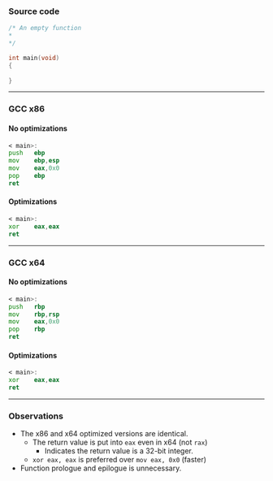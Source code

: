 ### Source code

```c
/* An empty function
*
*/

int main(void)
{
    
}
```

---

### GCC x86

#### No optimizations
```asm
< main>:
push   ebp
mov    ebp,esp
mov    eax,0x0
pop    ebp
ret    
```

#### Optimizations
```asm
< main>:
xor    eax,eax
ret    
```

---

### GCC x64

#### No optimizations
```asm
< main>:
push   rbp
mov    rbp,rsp
mov    eax,0x0
pop    rbp
ret    
```

#### Optimizations
```asm
< main>:
xor    eax,eax
ret    
```

---

### Observations

* The x86 and x64 optimized versions are identical.
    * The return value is put into `eax` even in x64 (not `rax`)
        * Indicates the return value is a 32-bit integer.
    * `xor eax, eax` is preferred over `mov eax, 0x0` (faster)
* Function prologue and epilogue is unnecessary.
